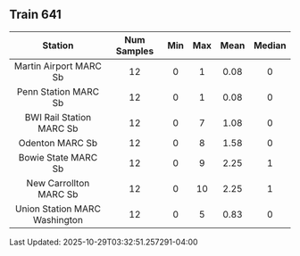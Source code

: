 ## Train 641

| Station | Num Samples | Min | Max | Mean | Median |
| :-----: | :---------: | :-: | :-: | :--: | :----: |
| Martin Airport MARC Sb | 12 | 0 | 1 | 0.08 | 0 |
| Penn Station MARC Sb | 12 | 0 | 1 | 0.08 | 0 |
| BWI Rail Station MARC Sb | 12 | 0 | 7 | 1.08 | 0 |
| Odenton MARC Sb | 12 | 0 | 8 | 1.58 | 0 |
| Bowie State MARC Sb | 12 | 0 | 9 | 2.25 | 1 |
| New Carrollton MARC Sb | 12 | 0 | 10 | 2.25 | 1 |
| Union Station MARC Washington | 12 | 0 | 5 | 0.83 | 0 |


Last Updated: 2025-10-29T03:32:51.257291-04:00